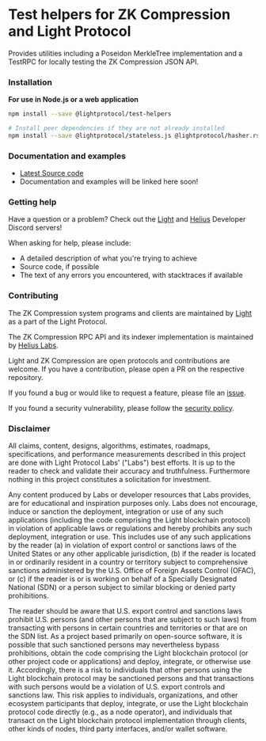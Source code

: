 # Test helpers for ZK Compression and Light Protocol

Provides utilities including a Poseidon MerkleTree implementation and a TestRPC for locally testing the ZK Compression JSON API.

### Installation

**For use in Node.js or a web application**

```bash
npm install --save @lightprotocol/test-helpers
```

```bash
# Install peer dependencies if they are not already installed
npm install --save @lightprotocol/stateless.js @lightprotocol/hasher.rs
```

### Documentation and examples

-   [Latest Source code](https://github.com/lightprotocol/lightprotocol/tree/main/js/test-helpers)
-   Documentation and examples will be linked here soon!

### Getting help

Have a question or a problem?
Check out the [Light](https://discord.gg/CYvjBgzRFP) and [Helius](https://discord.gg/Uzzf6a7zKr) Developer Discord servers!

When asking for help, please include:

-   A detailed description of what you're trying to achieve
-   Source code, if possible
-   The text of any errors you encountered, with stacktraces if available

### Contributing

The ZK Compression system programs and clients are maintained by
[Light](https://github.com/lightprotocol) as a part of the Light Protocol.

The ZK Compression RPC API and its indexer implementation is maintained by
[Helius Labs](https://github.com/helius-labs).

Light and ZK Compression are open protocols and contributions are welcome. If
you have a contribution, please open a PR on the respective repository.

If you found a bug or would like to request a feature, please file an
[issue](https://github.com/lightprotocol/lightprotocol/issues/new).

If you found a security vulnerability, please follow the [security policy](https://github.com/Lightprotocol/light-protocol/blob/main/SECURITY.md).

### Disclaimer

All claims, content, designs, algorithms, estimates, roadmaps, specifications,
and performance measurements described in this project are done with Light
Protocol Labs' ("Labs") best efforts. It is up to the reader to check and
validate their accuracy and truthfulness. Furthermore nothing in this project
constitutes a solicitation for investment.

Any content produced by Labs or developer resources that Labs provides, are for
educational and inspiration purposes only. Labs does not encourage, induce or
sanction the deployment, integration or use of any such applications (including
the code comprising the Light blockchain protocol) in violation of applicable
laws or regulations and hereby prohibits any such deployment, integration or
use. This includes use of any such applications by the reader (a) in violation
of export control or sanctions laws of the United States or any other applicable
jurisdiction, (b) if the reader is located in or ordinarily resident in a
country or territory subject to comprehensive sanctions administered by the U.S.
Office of Foreign Assets Control (OFAC), or (c) if the reader is or is working
on behalf of a Specially Designated National (SDN) or a person subject to
similar blocking or denied party prohibitions.

The reader should be aware that U.S. export control and sanctions laws prohibit
U.S. persons (and other persons that are subject to such laws) from transacting
with persons in certain countries and territories or that are on the SDN list.
As a project based primarily on open-source software, it is possible that such
sanctioned persons may nevertheless bypass prohibitions, obtain the code
comprising the Light blockchain protocol (or other project code or applications)
and deploy, integrate, or otherwise use it. Accordingly, there is a risk to
individuals that other persons using the Light blockchain protocol may be
sanctioned persons and that transactions with such persons would be a violation
of U.S. export controls and sanctions law. This risk applies to individuals,
organizations, and other ecosystem participants that deploy, integrate, or use
the Light blockchain protocol code directly (e.g., as a node operator), and
individuals that transact on the Light blockchain protocol implementation
through clients, other kinds of nodes, third party interfaces, and/or wallet
software.
